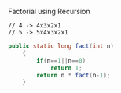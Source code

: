 Factorial using Recursion

```
// 4 -> 4x3x2x1
// 5 -> 5x4x3x2x1
```


```java
public static long fact(int n)
    {
        if(n==1||n==0)
            return 1;
        return n * fact(n-1);        
    }
```